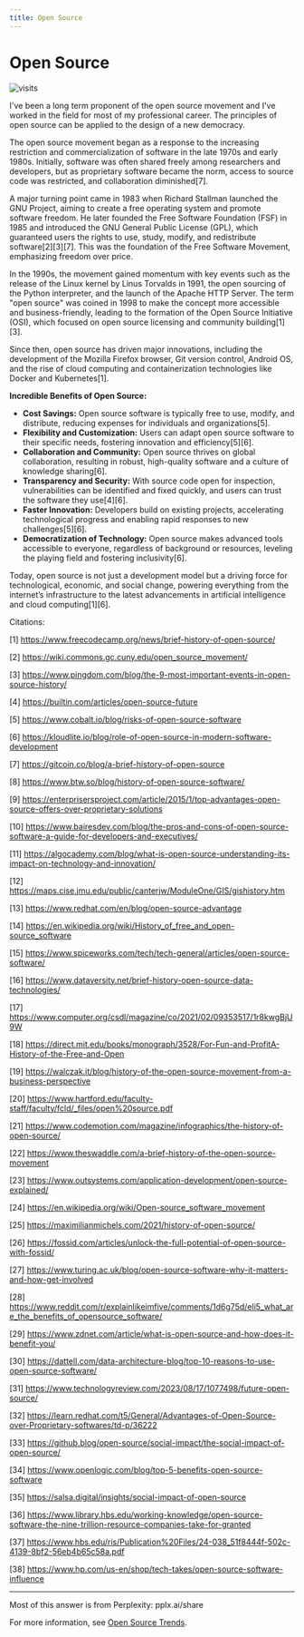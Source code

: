 ```yaml
---
title: Open Source
---
```



# Open Source

![visits](https://visit-counter.vercel.app/counter.png?page=https%3A%2F%2Fselwynpolit.github.io%2Fdemo2%2Fopen_source&s=16&c=030303&bg=00000000&no=5&ff=electrolize&tb=&ta=+Views)

I've been a long term proponent of the open source movement and I've worked in the field for most of my professional career.  The principles of open source can be applied to the design of a new democracy.

The open source movement began as a response to the increasing restriction and commercialization of software in the late 1970s and early 1980s. Initially, software was often shared freely among researchers and developers, but as proprietary software became the norm, access to source code was restricted, and collaboration diminished[7].

A major turning point came in 1983 when Richard Stallman launched the GNU Project, aiming to create a free operating system and promote software freedom. He later founded the Free Software Foundation (FSF) in 1985 and introduced the GNU General Public License (GPL), which guaranteed users the rights to use, study, modify, and redistribute software[2][3][7]. This was the foundation of the Free Software Movement, emphasizing freedom over price.

In the 1990s, the movement gained momentum with key events such as the release of the Linux kernel by Linus Torvalds in 1991, the open sourcing of the Python interpreter, and the launch of the Apache HTTP Server. The term "open source" was coined in 1998 to make the concept more accessible and business-friendly, leading to the formation of the Open Source Initiative (OSI), which focused on open source licensing and community building[1][3].

Since then, open source has driven major innovations, including the development of the Mozilla Firefox browser, Git version control, Android OS, and the rise of cloud computing and containerization technologies like Docker and Kubernetes[1].

**Incredible Benefits of Open Source:**

- **Cost Savings:** Open source software is typically free to use, modify, and distribute, reducing expenses for individuals and organizations[5].
- **Flexibility and Customization:** Users can adapt open source software to their specific needs, fostering innovation and efficiency[5][6].
- **Collaboration and Community:** Open source thrives on global collaboration, resulting in robust, high-quality software and a culture of knowledge sharing[6].
- **Transparency and Security:** With source code open for inspection, vulnerabilities can be identified and fixed quickly, and users can trust the software they use[4][6].
- **Faster Innovation:** Developers build on existing projects, accelerating technological progress and enabling rapid responses to new challenges[5][6].
- **Democratization of Technology:** Open source makes advanced tools accessible to everyone, regardless of background or resources, leveling the playing field and fostering inclusivity[6].

Today, open source is not just a development model but a driving force for technological, economic, and social change, powering everything from the internet’s infrastructure to the latest advancements in artificial intelligence and cloud computing[1][6].

Citations:

[1] https://www.freecodecamp.org/news/brief-history-of-open-source/

[2] https://wiki.commons.gc.cuny.edu/open_source_movement/

[3] https://www.pingdom.com/blog/the-9-most-important-events-in-open-source-history/

[4] https://builtin.com/articles/open-source-future

[5] https://www.cobalt.io/blog/risks-of-open-source-software

[6] https://kloudlite.io/blog/role-of-open-source-in-modern-software-development

[7] https://gitcoin.co/blog/a-brief-history-of-open-source

[8] https://www.btw.so/blog/history-of-open-source-software/

[9] https://enterprisersproject.com/article/2015/1/top-advantages-open-source-offers-over-proprietary-solutions

[10] https://www.bairesdev.com/blog/the-pros-and-cons-of-open-source-software-a-guide-for-developers-and-executives/

[11] https://algocademy.com/blog/what-is-open-source-understanding-its-impact-on-technology-and-innovation/

[12] https://maps.cise.jmu.edu/public/canterjw/ModuleOne/GIS/gishistory.htm

[13] https://www.redhat.com/en/blog/open-source-advantage

[14] https://en.wikipedia.org/wiki/History_of_free_and_open-source_software

[15] https://www.spiceworks.com/tech/tech-general/articles/open-source-software/

[16] https://www.dataversity.net/brief-history-open-source-data-technologies/

[17] https://www.computer.org/csdl/magazine/co/2021/02/09353517/1r8kwgBjU9W

[18] https://direct.mit.edu/books/monograph/3528/For-Fun-and-ProfitA-History-of-the-Free-and-Open

[19] https://walczak.it/blog/history-of-the-open-source-movement-from-a-business-perspective

[20] https://www.hartford.edu/faculty-staff/faculty/fcld/_files/open%20source.pdf

[21] https://www.codemotion.com/magazine/infographics/the-history-of-open-source/

[22] https://www.theswaddle.com/a-brief-history-of-the-open-source-movement

[23] https://www.outsystems.com/application-development/open-source-explained/

[24] https://en.wikipedia.org/wiki/Open-source_software_movement

[25] https://maximilianmichels.com/2021/history-of-open-source/

[26] https://fossid.com/articles/unlock-the-full-potential-of-open-source-with-fossid/

[27] https://www.turing.ac.uk/blog/open-source-software-why-it-matters-and-how-get-involved

[28] https://www.reddit.com/r/explainlikeimfive/comments/1d6g75d/eli5_what_are_the_benefits_of_opensource_software/

[29] https://www.zdnet.com/article/what-is-open-source-and-how-does-it-benefit-you/

[30] https://dattell.com/data-architecture-blog/top-10-reasons-to-use-open-source-software/

[31] https://www.technologyreview.com/2023/08/17/1077498/future-open-source/

[32] https://learn.redhat.com/t5/General/Advantages-of-Open-Source-over-Proprietary-softwares/td-p/36222

[33] https://github.blog/open-source/social-impact/the-social-impact-of-open-source/

[34] https://www.openlogic.com/blog/top-5-benefits-open-source-software

[35] https://salsa.digital/insights/social-impact-of-open-source

[36] https://www.library.hbs.edu/working-knowledge/open-source-software-the-nine-trillion-resource-companies-take-for-granted

[37] https://www.hbs.edu/ris/Publication%20Files/24-038_51f8444f-502c-4139-8bf2-56eb4b65c58a.pdf

[38] https://www.hp.com/us-en/shop/tech-takes/open-source-software-influence

---
Most of this answer is from Perplexity: pplx.ai/share

For more information, see [Open Source Trends](open_source_trends.md).
